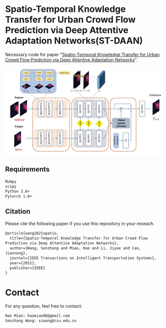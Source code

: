 # Spatio-Temporal Knowledge Transfer for Urban Crowd Flow Prediction via Deep Attentive Adaptation Networks(ST-DAAN)
Necessary code for paper "[Spatio-Temporal Knowledge Transfer for Urban Crowd Flow Prediction via Deep Attentive Adaptation Networks](https://ieeexplore.ieee.org/document/9352560/)".  

<p align="center">
    <img src="STDAAN.jpg", width="700">
</p>

## Requirements

```
Numpy
scipy
Python 3.6+
Pytorch 1.0+
```

## Citation
Please cite the following paper if you use this repository in your reseach.
```
@article{wang2021spatio,
  title={Spatio-Temporal Knowledge Transfer for Urban Crowd Flow Prediction via Deep Attentive Adaptation Networks},
  author={Wang, Senzhang and Miao, Hao and Li, Jiyue and Cao, Jiannong},
  journal={IEEE Transactions on Intelligent Transportation Systems},
  year={2021},
  publisher={IEEE}
}
```

# Contact
For any question, feel free to contact:
```
Hao Miao: haomiao96@gmail.com
Senzhang Wang: szwang@csu.edu.cn
```
